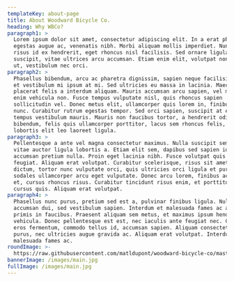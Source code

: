 ```yaml
---
templateKey: about-page
title: About Woodward Bicycle Co.
heading: Why WBCo?
paragraph1: >
  Lorem ipsum dolor sit amet, consectetur adipiscing elit. In a erat pharetra,
  egestas augue ac, venenatis nibh. Morbi aliquam mollis imperdiet. Nunc maximus
  risus id ex hendrerit, eget rhoncus nisl facilisis. Sed ornare ligula eu eros
  suscipit, vitae ultrices arcu accumsan. Etiam enim elit, volutpat non laoreet
  ut, vestibulum nec orci.
paragraph2: >
  Phasellus bibendum, arcu ac pharetra dignissim, sapien neque facilisis libero,
  et vestibulum mi ipsum at mi. Sed ultricies eu massa in lacinia. Maecenas
  placerat felis a interdum aliquam. Mauris accumsan arcu sapien, vel mollis
  enim vehicula non. Fusce tempus vulputate nisl, quis rhoncus sapien
  sollicitudin vel. Donec metus elit, ullamcorper quis lorem in, finibus blandit
  nunc. Curabitur rutrum egestas tempor. Sed orci sapien, suscipit at elit quis,
  tempus vestibulum mauris. Mauris non faucibus tortor, a hendrerit odio. Ut
  bibendum, felis quis ullamcorper porttitor, lacus sem rhoncus felis, sit amet
  lobortis elit leo laoreet ligula.
paragraph3: >
  Pellentesque a ante vel magna consectetur maximus. Nulla suscipit sem felis,
  vitae auctor ligula lobortis a. Etiam elit sem, dapibus sed sapien id,
  accumsan pretium nulla. Proin eget lacinia nibh. Fusce volutpat quis felis eu
  feugiat. Aliquam erat volutpat. Curabitur scelerisque, risus sit amet semper
  dictum, tortor nunc vulputate orci, quis ultricies orci ligula et purus. Etiam
  sodales ullamcorper arcu eget vulputate. Donec arcu lorem, finibus ac tempus
  et, cursus rhoncus risus. Curabitur tincidunt risus enim, et porttitor mauris
  cursus quis. Aliquam erat volutpat.
paragraph4: >
  Phasellus nunc purus, pretium sed est a, pulvinar finibus ligula. Nullam id
  accumsan dui, sed vestibulum sapien. Interdum et malesuada fames ac ante ipsum
  primis in faucibus. Praesent aliquam sem metus, et maximus ipsum hendrerit
  vehicula. Donec pellentesque est est, nec iaculis ante feugiat nec. Cras eu
  eros fermentum, commodo tellus id, accumsan sapien. Aliquam consectetur varius
  purus, nec ultricies augue gravida ac. Aliquam erat volutpat. Interdum et
  malesuada fames ac.
roundImage: >-
  https://raw.githubusercontent.com/matldupont/woodward-bicycle-co/master/static/img/main.jpg
bannerImage: /images/main.jpg
fullImage: /images/main.jpg
---
```


